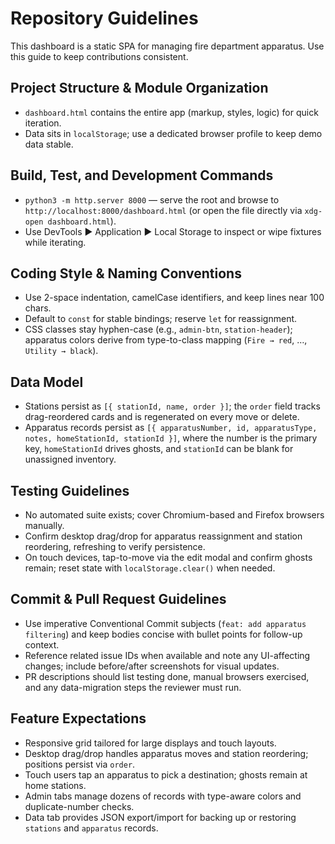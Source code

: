 # Repository Guidelines
This dashboard is a static SPA for managing fire department apparatus. Use this guide to keep contributions consistent.

## Project Structure & Module Organization
- `dashboard.html` contains the entire app (markup, styles, logic) for quick iteration.
- Data sits in `localStorage`; use a dedicated browser profile to keep demo data stable.

## Build, Test, and Development Commands
- `python3 -m http.server 8000` — serve the root and browse to `http://localhost:8000/dashboard.html` (or open the file directly via `xdg-open dashboard.html`).
- Use DevTools ▶ Application ▶ Local Storage to inspect or wipe fixtures while iterating.

## Coding Style & Naming Conventions
- Use 2-space indentation, camelCase identifiers, and keep lines near 100 chars.
- Default to `const` for stable bindings; reserve `let` for reassignment.
- CSS classes stay hyphen-case (e.g., `admin-btn`, `station-header`); apparatus colors derive from type-to-class mapping (`Fire → red`, …, `Utility → black`).

## Data Model
- Stations persist as `[{ stationId, name, order }]`; the `order` field tracks drag-reordered cards and is regenerated on every move or delete.
- Apparatus records persist as `[{ apparatusNumber, id, apparatusType, notes, homeStationId, stationId }]`, where the number is the primary key, `homeStationId` drives ghosts, and `stationId` can be blank for unassigned inventory.

## Testing Guidelines
- No automated suite exists; cover Chromium-based and Firefox browsers manually.
- Confirm desktop drag/drop for apparatus reassignment and station reordering, refreshing to verify persistence.
- On touch devices, tap-to-move via the edit modal and confirm ghosts remain; reset state with `localStorage.clear()` when needed.

## Commit & Pull Request Guidelines
- Use imperative Conventional Commit subjects (`feat: add apparatus filtering`)
  and keep bodies concise with bullet points for follow-up context.
- Reference related issue IDs when available and note any UI-affecting changes;
  include before/after screenshots for visual updates.
- PR descriptions should list testing done, manual browsers exercised, and any
  data-migration steps the reviewer must run.

## Feature Expectations
- Responsive grid tailored for large displays and touch layouts.
- Desktop drag/drop handles apparatus moves and station reordering; positions persist via `order`.
- Touch users tap an apparatus to pick a destination; ghosts remain at home stations.
- Admin tabs manage dozens of records with type-aware colors and duplicate-number checks.
- Data tab provides JSON export/import for backing up or restoring `stations` and `apparatus` records.
